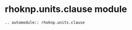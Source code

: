 # rhoknp.units.clause module

```{eval-rst}
.. automodule:: rhoknp.units.clause
```

```{toctree}
```
